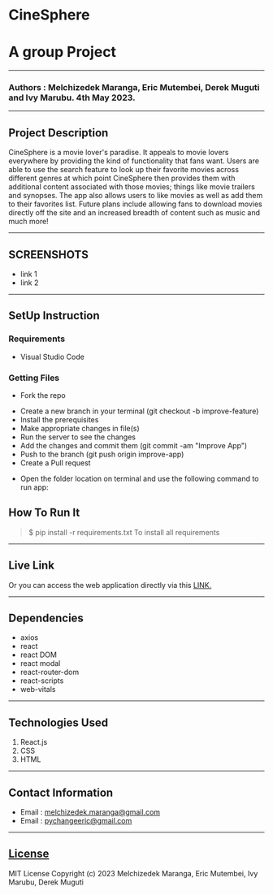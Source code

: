 # CineSphere
# A group Project
*****
### Authors : Melchizedek Maranga, Eric Mutembei, Derek Muguti and Ivy Marubu. 4th May 2023.
****
## Project Description
CineSphere is a movie lover's paradise. It appeals to movie lovers everywhere by providing the kind of functionality that fans want. 
Users are able to use the search feature to look up their favorite movies across different genres at which point CineSphere then provides them with 
additional content associated with those movies; things like movie trailers and synopses. The app also allows users to like movies 
as well as add them to their favorites list. Future plans include allowing fans to download movies directly off the site and an increased 
breadth of content such as music and much more! 

******

## SCREENSHOTS
- link 1
- link 2


********
## SetUp Instruction
### Requirements
* Visual Studio Code


### Getting Files
* Fork the repo
- Create a new branch in your terminal (git checkout -b improve-feature)
- Install the prerequisites
- Make appropriate changes in file(s)
- Run the server to see the changes
- Add the changes and commit them (git commit -am "Improve App")
- Push to the branch (git push origin improve-app)
- Create a Pull request
* Open the folder location on terminal and use the following command to run app:

## How To Run It
>  $ pip install -r requirements.txt
To install all requirements


*****
## Live Link
Or you can access the web application directly via this [LINK.](link.com/)
*****
## Dependencies
- axios
- react
- react DOM
- react modal
- react-router-dom
- react-scripts
- web-vitals
*****
## Technologies Used
1. React.js
2. CSS
3. HTML
*****
## Contact Information
* Email : melchizedek.maranga@gmail.com
* Email : pychangeeric@gmail.com
*****
## [License](LICENSE)
MIT License
Copyright (c) 2023 Melchizedek Maranga, Eric Mutembei, Ivy Marubu, Derek Muguti
